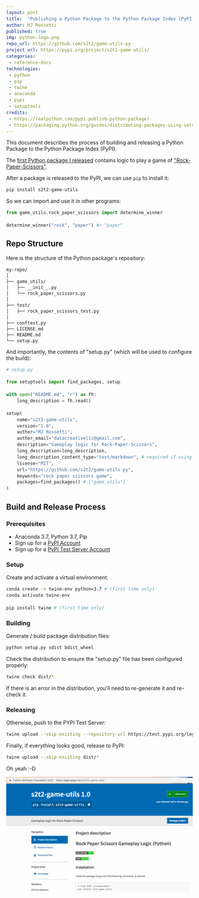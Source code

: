 ```yaml
---
layout: post
title:  "Publishing a Python Package to the Python Package Index (PyPI)"
author: MJ Rossetti
published: true
img: python-logo.png
repo_url: https://github.com/s2t2/game-utils-py
project_url: https://pypi.org/project/s2t2-game-utils/
categories:
 - reference-docs
technologies:
 - python
 - pip
 - twine
 - anaconda
 - pypi
 - setuptools
credits:
 - https://realpython.com/pypi-publish-python-package/
 - https://packaging.python.org/guides/distributing-packages-using-setuptools/
---
```


This document describes the process of building and releasing a Python Package to the Python Package Index (PyPI).

The [first Python package I released](https://pypi.org/project/s2t2-game-utils/) contains logic to play a game of ["Rock-Paper-Scissors"](https://en.wikipedia.org/wiki/Rock%E2%80%93paper%E2%80%93scissors).

After a package is released to the PyPI, we can use `pip` to install it:

```sh
pip install s2t2-game-utils
```

So we can import and use it in other programs:

```py
from game_utils.rock_paper_scissors import determine_winner

determine_winner("rock", "paper") #> "paper"
```

## Repo Structure

Here is the structure of the Python package's repository:

```
my-repo/
│
├── game_utils/
│   ├── __init__.py
│   └── rock_paper_scissors.py
│
├── test/
│   ├── rock_paper_scissors_test.py
│
├── conftest.py
├── LICENSE.md
├── README.md
└── setup.py
```

And importantly, the contents of "setup.py" (which will be used to configure the build):

```py
# setup.py

from setuptools import find_packages, setup

with open("README.md", "r") as fh:
    long_description = fh.read()

setup(
    name="s2t2-game-utils",
    version="1.0",
    author="MJ Rossetti",
    author_email="datacreativellc@gmail.com",
    description="Gameplay logic for Rock-Paper-Scissors",
    long_description=long_description,
    long_description_content_type="text/markdown", # required if using a md file for long desc
    license="MIT",
    url="https://github.com/s2t2/game-utils-py",
    keywords="rock paper scissors game",
    packages=find_packages() # ["game_utils"]
)
```

## Build and Release Process

### Prerequisites

  + Anaconda 3.7, Python 3.7, Pip
  + Sign up for a [PyPI Account](https://pypi.org)
  + Sign up for a [PyPI Test Server Account](https://test.pypi.org)

### Setup

Create and activate a virtual environment:

```sh
conda create -n twine-env python=3.7 # (first time only)
conda activate twine-env

pip install twine # (first time only)
```

### Building

Generate / build package distribution files:

```sh
python setup.py sdist bdist_wheel
```

Check the distribution to ensure the "setup.py" file has been configured properly:

```sh
twine check dist/*
```

If there is an error in the distribution, you'll need to re-generate it and re-check it.

### Releasing

Otherwise, push to the PYPI Test Server:

```sh
twine upload --skip-existing --repository-url https://test.pypi.org/legacy/ dist/*
```

Finally, if everything looks good, release to PyPI:

```sh
twine upload --skip-existing dist/*
```

Oh yeah :-D

![A screenshot of the package on the python package index](/assets/img/posts/rock-paper-scissors-pypi.png)
